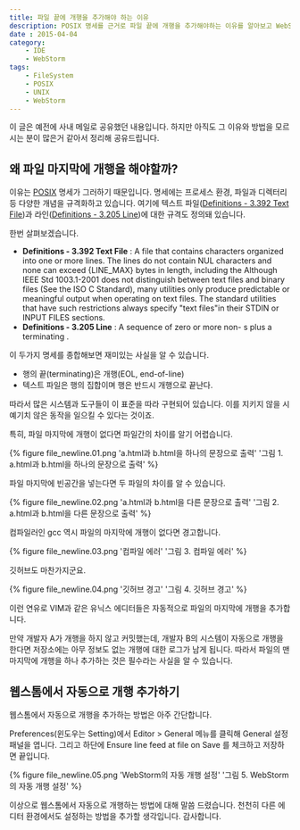 ```yaml
---
title: 파일 끝에 개행을 추가해야 하는 이유
description: POSIX 명세를 근거로 파일 끝에 개행을 추가해야하는 이유를 알아보고 WebStorm IDE에서 자동으로 개행을 추가하는 방법을 소개합니다.
date : 2015-04-04
category:
    - IDE
    - WebStorm
tags:
    - FileSystem
    - POSIX
    - UNIX
    - WebStorm
---
```


이 글은 예전에 사내 메일로 공유했던 내용입니다. 하지만 아직도 그 이유와 방법을 모르시는 분이 많은거 같아서 정리해 공유드립니다.

## 왜 파일 마지막에 개행을 해야할까?

이유는 [POSIX](http://ko.wikipedia.org/wiki/POSIX) 명세가 그러하기 때문입니다. 명세에는 프로세스 환경, 파일과 디렉터리 등 다양한 개념을 규격화하고 있습니다.
여기에 텍스트 파일([Definitions - 3.392 Text File](http://pubs.opengroup.org/onlinepubs/000095399/basedefs/xbd_chap03.html#tag_03_392))과 라인([Definitions - 3.205 Line](http://pubs.opengroup.org/onlinepubs/000095399/basedefs/xbd_chap03.html#tag_03_205))에 대한 규격도 정의돼 있습니다.

한번 살펴보겠습니다.

* **Definitions - 3.392 Text File** : A file that contains characters organized into one or more lines. The lines do not contain NUL characters and none can exceed {LINE_MAX} bytes in length, including the <newline> Although IEEE Std 1003.1-2001 does not distinguish between text files and binary files (See the ISO C Standard), many utilities only produce predictable or meaningful output when operating on text files. The standard utilities that have such restrictions always specify "text files"in their STDIN or INPUT FILES sections.
* **Definitions - 3.205 Line** : A sequence of zero or more non- <newline> s plus a terminating <newline>.

이 두가지 명세를 종합해보면 재미있는 사실을 알 수 있습니다.

* 행의 끝(terminating)은 개행(EOL, end-of-line)
* 텍스트 파일은 행의 집합이며 행은 반드시 개행으로 끝난다.

따라서 많은 시스템과 도구들이 이 표준을 따라 구현되어 있습니다.
이를 지키지 않을 시 예기치 않은 동작을 일으킬 수 있다는 것이죠.

특히, 파일 마지막에 개행이 없다면 파일간의 차이를 알기 어렵습니다.

{% figure file_newline.01.png 'a.html과 b.html을 하나의 문장으로 출력' '그림 1. a.html과 b.html을 하나의 문장으로 출력' %}

파일 마지막에 빈공간을 넣는다면 두 파일의 차이를 알 수 있습니다.

{% figure file_newline.02.png 'a.html과 b.html을 다른 문장으로 출력' '그림 2. a.html과 b.html을 다른 문장으로 출력' %}

컴파일러인 gcc 역시 파일의 마지막에 개행이 없다면 경고합니다.

{% figure file_newline.03.png '컴파일 에러' '그림 3. 컴파일 에러' %}

깃허브도 마찬가지군요.

{% figure file_newline.04.png '깃허브 경고' '그림 4. 깃허브 경고' %}

이런 연유로 VIM과 같은 유닉스 에디터들은 자동적으로 파일의 마지막에 개행을 추가합니다.

만약 개발자 A가 개행을 하지 않고 커밋했는데, 개발자 B의 시스템이 자동으로 개행을 한다면 저장소에는 아무 정보도 없는 개행에 대한 로그가 남게 됩니다. 따라서 파일의 맨 마지막에 개행을 하나 추가하는 것은 필수라는 사실을 알 수 있습니다.

## 웹스톰에서 자동으로 개행 추가하기 

웹스톰에서 자동으로 개행을 추가하는 방법은 아주 간단합니다.

Preferences(윈도우는 Setting)에서 Editor > General 메뉴를 클릭해 General 설정 패널을 엽니다. 그리고 하단에 Ensure line feed at file on Save 를 체크하고 저장하면 끝입니다.

{% figure file_newline.05.png 'WebStorm의 자동 개행 설정' '그림 5. WebStorm의 자동 개행 설정' %}

이상으로 웹스톰에서 자동으로 개행하는 방법에 대해 말씀 드렸습니다. 천천히 다른 에디터 환경에서도 설정하는 방법을 추가할 생각입니다. 감사합니다. 
